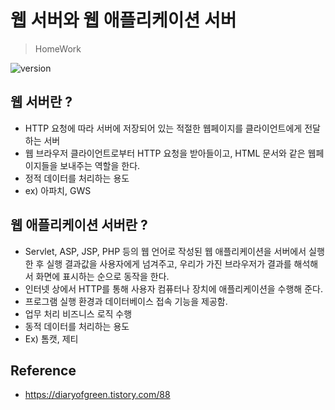 # 웹 서버와 웹 애플리케이션 서버
> HomeWork

![version](https://img.shields.io/badge/update-2019.06.15-green.svg?style=flat-square) 

## 웹 서버란 ?

- HTTP 요청에 따라 서버에 저장되어 있는 적절한 웹페이지를 클라이언트에게 전달하는 서버
- 웹 브라우저 클라이언트로부터 HTTP 요청을 받아들이고, HTML 문서와 같은 웹페이지들을 보내주는 역할을 한다.
- 정적 데이터를 처리하는 용도
- ex) 아파치, GWS

## 웹 애플리케이션 서버란 ?

* Servlet, ASP, JSP, PHP 등의 웹 언어로 작성된 웹 애플리케이션을 서버에서 실행한 후 실행 결과값을 사용자에게 넘겨주고, 우리가 가진 브라우저가 결과를 해석해서 화면에 표시하는 순으로 동작을 한다.
* 인터넷 상에서 HTTP를 통해 사용자 컴퓨터나 장치에 애플리케이션을 수행해 준다.
* 프로그램 실행 환경과 데이터베이스 접속 기능을 제공함.
* 업무 처리 비즈니스 로직 수행
* 동적 데이터를 처리하는 용도
* Ex) 톰캣, 제티

## Reference

* https://diaryofgreen.tistory.com/88

